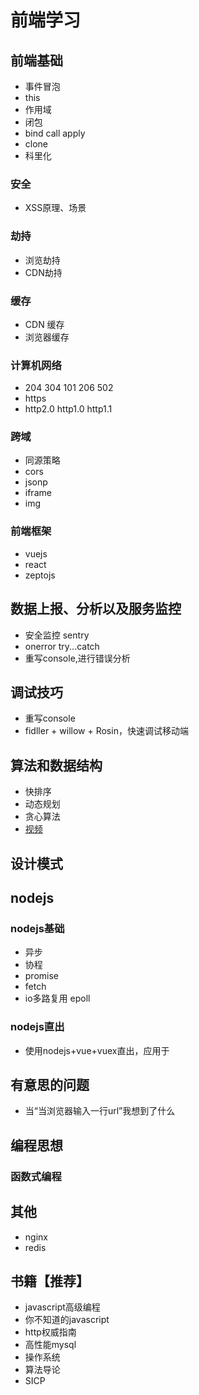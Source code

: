 
# 前端学习

## 前端基础
- 事件冒泡
- this
- 作用域
- 闭包
- bind call apply
- clone 
- 科里化

### 安全
- XSS原理、场景

### 劫持
- 浏览劫持
- CDN劫持

### 缓存
- CDN 缓存
- 浏览器缓存

### 计算机网络
- 204 304 101 206 502
- https
- http2.0 http1.0 http1.1 

### 跨域
- 同源策略
- cors
- jsonp
- iframe
- img

### 前端框架
- vuejs
- react
- zeptojs

## 数据上报、分析以及服务监控
- 安全监控 sentry
- onerror try...catch
- 重写console,进行错误分析

## 调试技巧
- 重写console
- fidller + willow + Rosin，快速调试移动端

## 算法和数据结构
- 快排序
- 动态规划
- 贪心算法
- [视频](http://open.163.com/special/opencourse/algorithms.html)

## 设计模式

## nodejs
### nodejs基础
- 异步
- 协程
- promise
- fetch
- io多路复用 epoll

### nodejs直出
- 使用nodejs+vue+vuex直出，应用于

## 有意思的问题
- 当“当浏览器输入一行url”我想到了什么

## 编程思想
### 函数式编程

## 其他
- nginx
- redis

## 书籍【推荐】
- javascript高级编程
- 你不知道的javascript
- http权威指南 
- 高性能mysql
- 操作系统
- 算法导论 
- SICP

